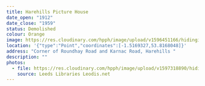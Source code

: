 ```yaml
---
title: Harehills Picture House
date_open: "1912"
date_close: "1959"
status: Demolished
colour: Orange
image: https://res.cloudinary.com/hpph/image/upload/v1596451166/hidinginplainsight/harehillspicturehouse.svg
location: '{"type":"Point","coordinates":[-1.5169327,53.8168048]}'
address: "Corner of Roundhay Road and Karnac Road, Harehills "
description: ""
photos:
  - file: https://res.cloudinary.com/hpph/image/upload/v1597318890/hidinginplainsight/Harehills_Picture_House_Leeds_Libraries_20031013_58454532.jpg
    source: Leeds Libraries Leodis.net
---
```

